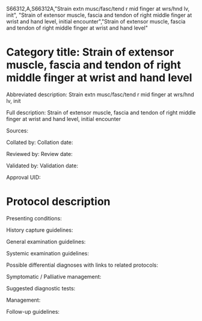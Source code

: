 S66312,A,S66312A,"Strain extn musc/fasc/tend r mid finger at wrs/hnd lv, init", "Strain of extensor muscle, fascia and tendon of right middle finger at wrist and hand level, initial encounter","Strain of extensor muscle, fascia and tendon of right middle finger at wrist and hand level"
# Category title: Strain of extensor muscle, fascia and tendon of right middle finger at wrist and hand level

Abbreviated description: Strain extn musc/fasc/tend r mid finger at wrs/hnd lv, init

Full description: Strain of extensor muscle, fascia and tendon of right middle finger at wrist and hand level, initial encounter

Sources:

Collated by:
Collation date:

Reviewed by:
Review date:

Validated by:
Validation date:

Approval UID:

# Protocol description

Presenting conditions:

History capture guidelines:

General examination guidelines:

Systemic examination guidelines:

Possible differential diagnoses with links to related protocols:

Symptomatic / Palliative management:

Suggested diagnostic tests:

Management:

Follow-up guidelines:
